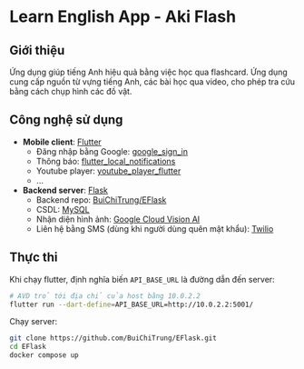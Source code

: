 # Learn English App - Aki Flash

## Giới thiệu

Ứng dụng giúp tiếng Anh hiệu quả bằng việc học qua flashcard. Ứng dụng cung cấp nguồn từ vựng tiếng Anh, các bài học qua video, cho phép tra cứu bằng cách chụp hình các đồ vật.

## Công nghệ sử dụng

- **Mobile client**: [Flutter](https://flutter.dev/)
  - Đăng nhập bằng Google: [google_sign_in](https://pub.dev/packages/google_sign_in)
  - Thông báo: [flutter_local_notifications](https://pub.dev/packages/flutter_local_notifications)
  - Youtube player: [youtube_player_flutter](https://pub.dev/packages/youtube_player_flutter)
  - ...
- **Backend server**: [Flask](https://flask.palletsprojects.com/)
  - Backend repo: [BuiChiTrung/EFlask](https://github.com/BuiChiTrung/EFlask)
  - CSDL: [MySQL](https://www.mysql.com/)
  - Nhận diện hình ảnh: [Google Cloud Vision AI](https://cloud.google.com/vision)
  - Liên hệ bằng SMS (dùng khi người dùng quên mật khẩu): [Twilio](https://www.twilio.com/)

## Thực thi

Khi chạy flutter, định nghĩa biến `API_BASE_URL` là đường dẫn đến server:

```bash
# AVD trỏ tới địa chỉ của host bằng 10.0.2.2
flutter run --dart-define=API_BASE_URL=http://10.0.2.2:5001/
```

Chạy server:

```bash
git clone https://github.com/BuiChiTrung/EFlask.git
cd EFlask
docker compose up
```
